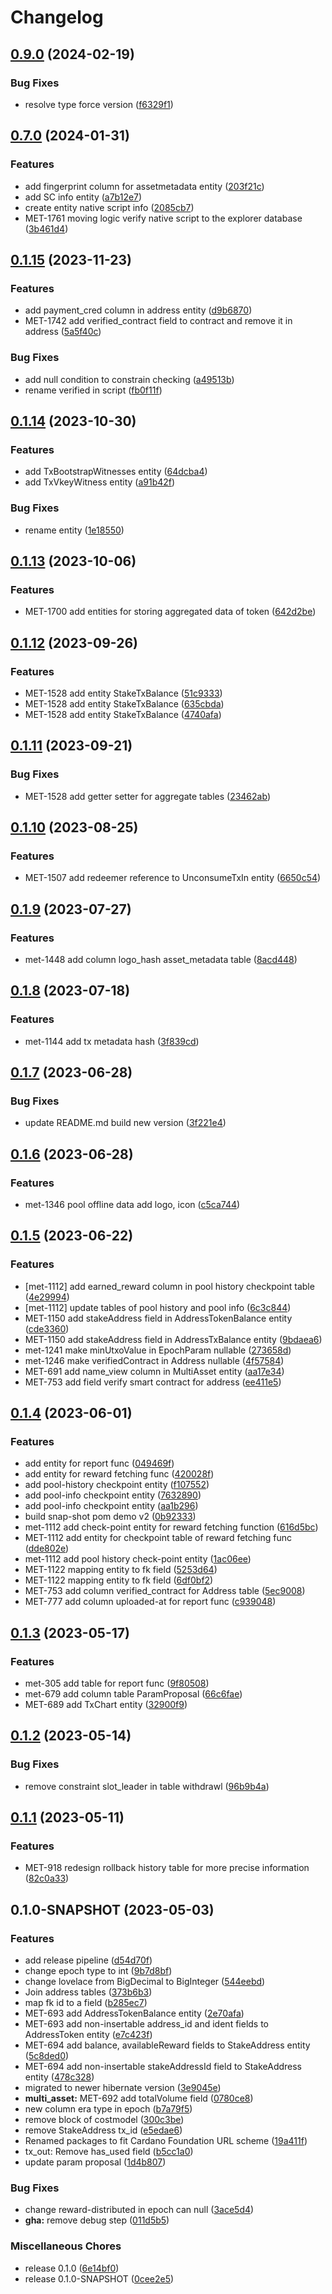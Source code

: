 # Changelog

## [0.9.0](https://github.com/cardano-foundation/cf-java-cardano-common-explorer/compare/v0.7.0...v0.9.0) (2024-02-19)


### Bug Fixes

* resolve type force version ([f6329f1](https://github.com/cardano-foundation/cf-java-cardano-common-explorer/commit/f6329f1d94e6cf2d277912a355451e5e531e4c69))

## [0.7.0](https://github.com/cardano-foundation/cf-java-cardano-common-explorer/compare/v0.1.15...v0.7.0) (2024-01-31)


### Features

* add fingerprint column for assetmetadata entity ([203f21c](https://github.com/cardano-foundation/cf-java-cardano-common-explorer/commit/203f21c9b29eda7bc126ce062261857e16a5871a))
* add SC info entity ([a7b12e7](https://github.com/cardano-foundation/cf-java-cardano-common-explorer/commit/a7b12e79374e2eaa9114346deb59f108adfce472))
* create entity native script info ([2085cb7](https://github.com/cardano-foundation/cf-java-cardano-common-explorer/commit/2085cb70b6f3ca9e13b8cf756073a316e0357f14))
* MET-1761 moving logic verify native script to the explorer database ([3b461d4](https://github.com/cardano-foundation/cf-java-cardano-common-explorer/commit/3b461d485f931ac264d9ba6b23055a8f79895e33))

## [0.1.15](https://github.com/cardano-foundation/cf-java-cardano-common-explorer/compare/v0.1.14...v0.1.15) (2023-11-23)


### Features

* add payment_cred column in address entity ([d9b6870](https://github.com/cardano-foundation/cf-java-cardano-common-explorer/commit/d9b68704d0c03134472e6ab7c0c12d6b736a0e38))
* MET-1742 add verified_contract field to contract and remove it in address ([5a5f40c](https://github.com/cardano-foundation/cf-java-cardano-common-explorer/commit/5a5f40c6259fedea7b0195afe74a59751ce0338c))


### Bug Fixes

* add null condition to constrain checking ([a49513b](https://github.com/cardano-foundation/cf-java-cardano-common-explorer/commit/a49513ba9dbf3e6878aa8c811fe3d72855d283cb))
* rename verified in script ([fb0f11f](https://github.com/cardano-foundation/cf-java-cardano-common-explorer/commit/fb0f11f529564bada47c00d7cccf6a636198d5be))

## [0.1.14](https://github.com/cardano-foundation/cf-java-cardano-common-explorer/compare/v0.1.13...v0.1.14) (2023-10-30)


### Features

* add TxBootstrapWitnesses entity ([64dcba4](https://github.com/cardano-foundation/cf-java-cardano-common-explorer/commit/64dcba4f15f687ab00a02d4fb425a4a8b66cb6b3))
* add TxVkeyWitness entity ([a91b42f](https://github.com/cardano-foundation/cf-java-cardano-common-explorer/commit/a91b42faa659f1bd28f4b998c5bf34b78cbcb869))


### Bug Fixes

* rename entity ([1e18550](https://github.com/cardano-foundation/cf-java-cardano-common-explorer/commit/1e185502ad99c264c6f4caaa2d4ece9af4870b4a))

## [0.1.13](https://github.com/cardano-foundation/cf-java-cardano-common-explorer/compare/v0.1.12...v0.1.13) (2023-10-06)


### Features

* MET-1700 add entities for storing aggregated data of token ([642d2be](https://github.com/cardano-foundation/cf-java-cardano-common-explorer/commit/642d2befc6e7c02f8cfbc892d2598b8e9f87ed93))

## [0.1.12](https://github.com/cardano-foundation/cf-java-cardano-common-explorer/compare/v0.1.11...v0.1.12) (2023-09-26)


### Features

* MET-1528 add entity StakeTxBalance ([51c9333](https://github.com/cardano-foundation/cf-java-cardano-common-explorer/commit/51c93336a25b233a6941574a0c1c31c7dd221c75))
* MET-1528 add entity StakeTxBalance ([635cbda](https://github.com/cardano-foundation/cf-java-cardano-common-explorer/commit/635cbda36d38aefe06060eb7451ba27d2cbd497d))
* MET-1528 add entity StakeTxBalance ([4740afa](https://github.com/cardano-foundation/cf-java-cardano-common-explorer/commit/4740afa4fd3d331e702ae20c3712d4497ca599ec))

## [0.1.11](https://github.com/cardano-foundation/cf-java-cardano-common-explorer/compare/v0.1.10...v0.1.11) (2023-09-21)


### Bug Fixes

* MET-1528 add getter setter for aggregate tables ([23462ab](https://github.com/cardano-foundation/cf-java-cardano-common-explorer/commit/23462abd1e84a1b0dec7f5157d3518dd4bfc208d))

## [0.1.10](https://github.com/cardano-foundation/cf-java-cardano-common-explorer/compare/v0.1.9...v0.1.10) (2023-08-25)


### Features

* MET-1507 add redeemer reference to UnconsumeTxIn entity ([6650c54](https://github.com/cardano-foundation/cf-java-cardano-common-explorer/commit/6650c54fe07be94996f25f362e265c0361d554f5))

## [0.1.9](https://github.com/cardano-foundation/cf-java-cardano-common-explorer/compare/v0.1.8...v0.1.9) (2023-07-27)


### Features

* met-1448 add column logo_hash asset_metadata table ([8acd448](https://github.com/cardano-foundation/cf-java-cardano-common-explorer/commit/8acd448bb01d680fe1396182ccdc583dfd652f5e))

## [0.1.8](https://github.com/cardano-foundation/cf-java-cardano-common-explorer/compare/v0.1.7...v0.1.8) (2023-07-18)


### Features

* met-1144 add tx metadata hash ([3f839cd](https://github.com/cardano-foundation/cf-java-cardano-common-explorer/commit/3f839cd6d43781beac82229205cfc1bec8048e1e))

## [0.1.7](https://github.com/cardano-foundation/cf-java-cardano-common-explorer/compare/v0.1.6...v0.1.7) (2023-06-28)


### Bug Fixes

* update README.md build new version ([3f221e4](https://github.com/cardano-foundation/cf-java-cardano-common-explorer/commit/3f221e4a31e5f3ccba78747fc373a88524b5861d))

## [0.1.6](https://github.com/cardano-foundation/cf-java-cardano-common-explorer/compare/v0.1.5...v0.1.6) (2023-06-28)


### Features

* met-1346 pool offline data add logo, icon ([c5ca744](https://github.com/cardano-foundation/cf-java-cardano-common-explorer/commit/c5ca744261a604523ad0551dd44c77d4b19dbfe7))

## [0.1.5](https://github.com/cardano-foundation/cf-java-cardano-common-explorer/compare/v0.1.4...v0.1.5) (2023-06-22)


### Features

* [met-1112] add earned_reward column in pool history checkpoint table ([4e29994](https://github.com/cardano-foundation/cf-java-cardano-common-explorer/commit/4e299945f97b781575f7bcefd78b15da32c8d090))
* [met-1112] update tables of pool history and pool info ([6c3c844](https://github.com/cardano-foundation/cf-java-cardano-common-explorer/commit/6c3c84444dba8c2a23d23dbe697bf64b7bf706fc))
* MET-1150 add stakeAddress field in AddressTokenBalance entity ([cde3360](https://github.com/cardano-foundation/cf-java-cardano-common-explorer/commit/cde33601873fcfd1cc59e1a1c2a5de5eb4ad50fc))
* MET-1150 add stakeAddress field in AddressTxBalance entity ([9bdaea6](https://github.com/cardano-foundation/cf-java-cardano-common-explorer/commit/9bdaea6c98a73f6d32f593adaef539ec1ae7d533))
* met-1241 make minUtxoValue in EpochParam nullable ([273658d](https://github.com/cardano-foundation/cf-java-cardano-common-explorer/commit/273658d657545a1ed2de8d3cb07822fed7df895b))
* met-1246 make verifiedContract in Address nullable ([4f57584](https://github.com/cardano-foundation/cf-java-cardano-common-explorer/commit/4f5758423ac8dbaa2b12d09cb817179736f6c035))
* MET-691 add name_view column in MultiAsset entity ([aa17e34](https://github.com/cardano-foundation/cf-java-cardano-common-explorer/commit/aa17e3497ddca86c92c2289bd44f2961888d2ef4))
* MET-753 add field verify smart contract for address ([ee411e5](https://github.com/cardano-foundation/cf-java-cardano-common-explorer/commit/ee411e53a72b16d4fd8095977ac776fe7ae6f974))

## [0.1.4](https://github.com/cardano-foundation/cf-java-cardano-common-explorer/compare/v0.1.3...v0.1.4) (2023-06-01)


### Features

* add entity for report func ([049469f](https://github.com/cardano-foundation/cf-java-cardano-common-explorer/commit/049469f624375f4694a968ffe58aa1507b90f20e))
* add entity for reward fetching func ([420028f](https://github.com/cardano-foundation/cf-java-cardano-common-explorer/commit/420028f9ac131eaef761fcb873aae2e746bdd6e3))
* add pool-history checkpoint entity ([f107552](https://github.com/cardano-foundation/cf-java-cardano-common-explorer/commit/f1075524aac6817dd6ed5fba0b1fde956b43bc3d))
* add pool-info checkpoint entity ([7632890](https://github.com/cardano-foundation/cf-java-cardano-common-explorer/commit/7632890a59afda03f12bce9d7ac3ff0a15df98e9))
* add pool-info checkpoint entity ([aa1b296](https://github.com/cardano-foundation/cf-java-cardano-common-explorer/commit/aa1b296ae1e05f0a3635b8bae6014aee6de4896b))
* build snap-shot pom demo v2 ([0b92333](https://github.com/cardano-foundation/cf-java-cardano-common-explorer/commit/0b92333971fbe2ebb5925fedf5f2d179d5fad808))
* met-1112 add check-point entity for reward fetching function ([616d5bc](https://github.com/cardano-foundation/cf-java-cardano-common-explorer/commit/616d5bce0294b79e8e60aec14b354dab8be5b09d))
* MET-1112 add entity for checkpoint table of reward fetching func ([dde802e](https://github.com/cardano-foundation/cf-java-cardano-common-explorer/commit/dde802e677d838c392c17720eaeeb58ec50a34e4))
* met-1112 add pool history check-point entity ([1ac06ee](https://github.com/cardano-foundation/cf-java-cardano-common-explorer/commit/1ac06ee4fc44de119245765df0553b180f856961))
* MET-1122 mapping entity to fk field ([5253d64](https://github.com/cardano-foundation/cf-java-cardano-common-explorer/commit/5253d641c9d5ea2b1e1892627a717ac285113696))
* MET-1122 mapping entity to fk field ([6df0bf2](https://github.com/cardano-foundation/cf-java-cardano-common-explorer/commit/6df0bf2efb4772cb9e9c126fe0b159ae1ef6c6e2))
* MET-753 add column verified_contract for Address table ([5ec9008](https://github.com/cardano-foundation/cf-java-cardano-common-explorer/commit/5ec9008a755321b0bb3ee0d4ae1bf2a105d27abc))
* MET-777 add column uploaded-at for report func ([c939048](https://github.com/cardano-foundation/cf-java-cardano-common-explorer/commit/c939048d83814d0efb7e984128675b1ed84f7618))

## [0.1.3](https://github.com/cardano-foundation/cf-java-cardano-common-explorer/compare/v0.1.2...v0.1.3) (2023-05-17)


### Features

* met-305 add table for report func ([9f80508](https://github.com/cardano-foundation/cf-java-cardano-common-explorer/commit/9f80508439446b70945905a9843197261509eebc))
* met-679 add column table ParamProposal ([66c6fae](https://github.com/cardano-foundation/cf-java-cardano-common-explorer/commit/66c6fae11b8dad1c43759f88e8645e9c1006fa30))
* MET-689 add TxChart entity ([32900f9](https://github.com/cardano-foundation/cf-java-cardano-common-explorer/commit/32900f9c0ae94133ed2138a898a5fb90468ffd68))

## [0.1.2](https://github.com/cardano-foundation/cf-java-cardano-common-explorer/compare/v0.1.1...v0.1.2) (2023-05-14)


### Bug Fixes

* remove constraint slot_leader in table withdrawl ([96b9b4a](https://github.com/cardano-foundation/cf-java-cardano-common-explorer/commit/96b9b4ac6061853f8a9112282f0555110800e79c))

## [0.1.1](https://github.com/cardano-foundation/cf-java-cardano-common-explorer/compare/v0.1.0...v0.1.1) (2023-05-11)


### Features

* MET-918 redesign rollback history table for more precise information ([82c0a33](https://github.com/cardano-foundation/cf-java-cardano-common-explorer/commit/82c0a3365a79d6b0c9b72ab5504d55b149ab0684))

## 0.1.0-SNAPSHOT (2023-05-03)


### Features

* add release pipeline ([d54d70f](https://github.com/cardano-foundation/cf-java-cardano-common-explorer/commit/d54d70f0a87c86ccac28dd49fc605687cf4051a2))
* change epoch type to int ([9b7d8bf](https://github.com/cardano-foundation/cf-java-cardano-common-explorer/commit/9b7d8bf95851128aa117f22ba07682eba4b8c367))
* change lovelace from BigDecimal to BigInteger ([544eebd](https://github.com/cardano-foundation/cf-java-cardano-common-explorer/commit/544eebd8c4a10890031942658ed4729e8d90e81f))
* Join address tables ([373b6b3](https://github.com/cardano-foundation/cf-java-cardano-common-explorer/commit/373b6b304aa82e2e077e28e0d05c547154b4b579))
* map fk id to a field ([b285ec7](https://github.com/cardano-foundation/cf-java-cardano-common-explorer/commit/b285ec7ffa1e0f9279aaa2e7fbce42a5d8c2e4d3))
* MET-693 add AddressTokenBalance entity ([2e70afa](https://github.com/cardano-foundation/cf-java-cardano-common-explorer/commit/2e70afa298e4bbdd07a3081fbc24332dc6cbb13c))
* MET-693 add non-insertable address_id and ident fields to AddressToken entity ([e7c423f](https://github.com/cardano-foundation/cf-java-cardano-common-explorer/commit/e7c423ff71b0e7907454e8938092d76dc31e1b73))
* MET-694 add balance, availableReward fields to StakeAddress entity ([5c8ded0](https://github.com/cardano-foundation/cf-java-cardano-common-explorer/commit/5c8ded024fdf7719395d27370a21ceb24fa2068d))
* MET-694 add non-insertable stakeAddressId field to StakeAddress entity ([478c328](https://github.com/cardano-foundation/cf-java-cardano-common-explorer/commit/478c3280d326d0fcfe50fcb6517bd48b6e51bc1b))
* migrated to newer hibernate version ([3e9045e](https://github.com/cardano-foundation/cf-java-cardano-common-explorer/commit/3e9045e15829625fb29a0bbf10a3eb183b90e67a))
* **multi_asset:** MET-692 add totalVolume field ([0780ce8](https://github.com/cardano-foundation/cf-java-cardano-common-explorer/commit/0780ce8eb09db47203f9876480fc29e89290689b))
* new column era type in epoch ([b7a79f5](https://github.com/cardano-foundation/cf-java-cardano-common-explorer/commit/b7a79f50b00652d5a952adc478b9ad26eb49d6dc))
* remove block of costmodel ([300c3be](https://github.com/cardano-foundation/cf-java-cardano-common-explorer/commit/300c3be8149776413eaa5e50ac3424728bcfa6af))
* remove StakeAddress tx_id ([e5edae6](https://github.com/cardano-foundation/cf-java-cardano-common-explorer/commit/e5edae67d08ace38d706e66a520d62f9344e32e4))
* Renamed packages to fit Cardano Foundation URL scheme ([19a411f](https://github.com/cardano-foundation/cf-java-cardano-common-explorer/commit/19a411fe95b13dd3c5d246bb83f04c61e5ef54d0))
* tx_out: Remove has_used field ([b5cc1a0](https://github.com/cardano-foundation/cf-java-cardano-common-explorer/commit/b5cc1a049bf9a75fd589406cbbdf67bafe9c9ad7))
* update param proposal ([1d4b807](https://github.com/cardano-foundation/cf-java-cardano-common-explorer/commit/1d4b807fe1aee1b22a7013044a40e6877e3f7f9c))


### Bug Fixes

* change reward-distributed in epoch can null ([3ace5d4](https://github.com/cardano-foundation/cf-java-cardano-common-explorer/commit/3ace5d47be1b224b43a9d78aafcf5a25aae43c43))
* **gha:** remove debug step ([011d5b5](https://github.com/cardano-foundation/cf-java-cardano-common-explorer/commit/011d5b5e516c9dea034a66abdbcd7182b49345e4))


### Miscellaneous Chores

* release 0.1.0 ([6e14bf0](https://github.com/cardano-foundation/cf-java-cardano-common-explorer/commit/6e14bf0c94658f30283582b58d8c65a360722e9f))
* release 0.1.0-SNAPSHOT ([0cee2e5](https://github.com/cardano-foundation/cf-java-cardano-common-explorer/commit/0cee2e53e4ce3dcd47bb4d15ef3b79bc47a0e749))
